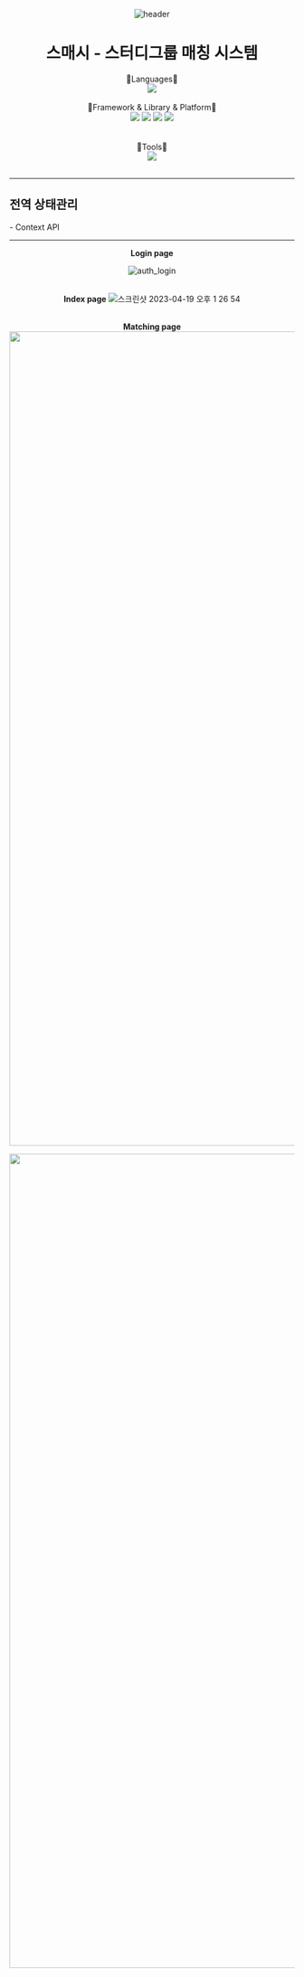 <div align="center">

![header](https://capsule-render.vercel.app/api?type=waving&text=스매시&height=250&fontColor=FFFFFF&fontSize=60&fontAlignY=40&color=timeGradient)
# 스매시 - 스터디그룹 매칭 시스템
<div align="center">📗Languages📗</div>
<div align="center">
  <img src="https://img.shields.io/badge/JavaScript-F7DF1E?style=for-the-badge&logo=JavaScript&logoColor=white"/>
</div>  
<br/>

<div align="center">📕Framework & Library & Platform📕</div>
<div align="center">
  <img src="https://img.shields.io/badge/React-61DAFB?style=for-the-badge&logo=react&logoColor=white"/>
  <img src="https://img.shields.io/badge/Axios-5A29E4?style=for-the-badge&logo=Axios&logoColor=white"/>
  <img src="https://img.shields.io/badge/Next.js-000000?style=for-the-badge&logo=Next.js&logoColor=white"/>
  <img src="https://img.shields.io/badge/styledcomponents-DB7093?style=for-the-badge&logo=styledcomponents&logoColor=white"/>
</div>
<br/>
<br/>

<div align="center">📙Tools📙</div>
<div align="center">
  <img src="https://img.shields.io/badge/Visual Studio Code-007ACC?style=for-the-badge&logo=Visual Studio Code&logoColor=white"/>
</div>
<br />
<hr/>
<div align="left">
<h2>전역 상태관리</h2>
- Context API
<br/>
</div>

<hr/>

<div align="center">
<b>Login page</b>

![auth_login](https://user-images.githubusercontent.com/114549939/232966012-b5dc54e9-4c35-40e0-b0eb-1df397175197.gif)
<br />
<br />

<b>Index page</b>
![스크린샷 2023-04-19 오후 1 26 54](https://user-images.githubusercontent.com/114549939/232966968-6119969e-fbfa-4d1d-b5a8-d8066030ea6c.png)
<br />
<br />

<b>Matching page</b>
<img width="1440" alt="스크린샷 2023-05-10 오전 9 55 25" src="https://github.com/mintmin0320/tutoring/assets/114549939/c13e2bed-f87a-4a20-9011-596711ba5700">

<img width="1440" alt="스크린샷 2023-05-10 오전 9 57 26" src="https://github.com/mintmin0320/tutoring/assets/114549939/a365129d-ca65-4682-b2e0-4f89d8547b7f">


</div>

<br/>


  
  </div>
